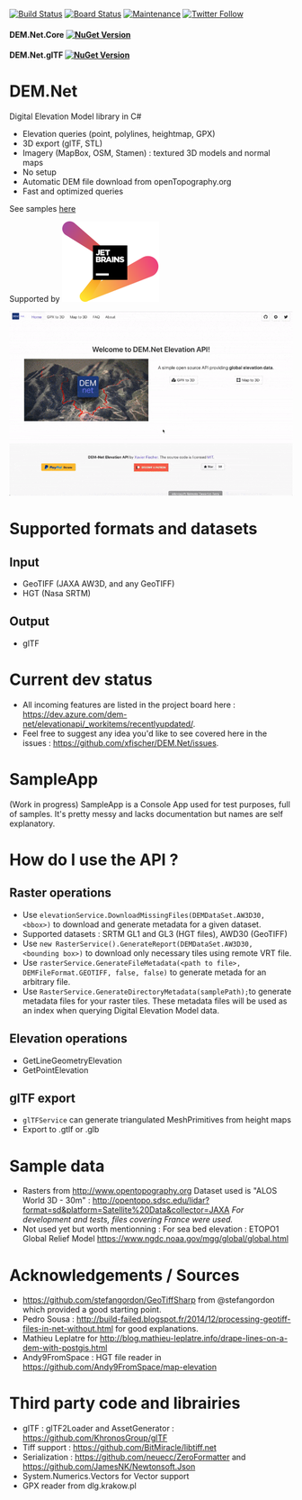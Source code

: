 [![Build Status](https://dev.azure.com/dem-net/elevationapi/_apis/build/status/DEM.Net%20Core?branchName=master)](https://dev.azure.com/dem-net/elevationapi/_build/latest?definitionId=4&branchName=master) [![Board Status](https://dev.azure.com/dem-net/fb0d4f55-28ad-4931-91c1-3be40dc42d96/97ece37c-c459-4aa0-a394-99b37b2af215/_apis/work/boardbadge/5f246f28-ee97-4849-bc40-654c06ec1bc1)](https://dev.azure.com/dem-net/fb0d4f55-28ad-4931-91c1-3be40dc42d96/_boards/board/t/97ece37c-c459-4aa0-a394-99b37b2af215/Microsoft.RequirementCategory) [![Maintenance](https://img.shields.io/badge/Maintained%3F-yes-green.svg)](https://github.com/mdem-net/DEM.Net/graphs/commit-activity) [![Twitter Follow](https://img.shields.io/twitter/follow/elevationapi.svg?style=social&label=Follow)](https://twitter.com/elevationapi)

#### DEM.Net.Core [![NuGet Version](http://img.shields.io/nuget/v/DEM.Net.Core.svg?style=flat)](https://www.nuget.org/packages/DEM.Net.Core/)
#### DEM.Net.glTF [![NuGet Version](http://img.shields.io/nuget/v/DEM.Net.glTF.svg?style=flat)](https://www.nuget.org/packages/DEM.Net.glTF/)

# DEM.Net 
Digital Elevation Model library in C#
- Elevation queries (point, polylines, heightmap, GPX)
- 3D export (glTF, STL)
- Imagery (MapBox, OSM, Stamen) : textured 3D models and normal maps
- No setup
- Automatic DEM file download from openTopography.org
- Fast and optimized queries

See samples [here](https://github.com/dem-net/Samples)

Supported by [![JetBrainSupport](https://raw.githubusercontent.com/dem-net/Resources/master/images/ext/jetbrains-variant-2.svg?sanitize=true)](https://www.jetbrains.com/?from=DemNetElevationAPI)

 ![3D model](https://raw.githubusercontent.com/dem-net/Resources/master/videos/GPX_3D_big.gif)

# Supported formats and datasets
## Input
- GeoTIFF (JAXA AW3D, and any GeoTIFF)
- HGT (Nasa SRTM)
## Output
- glTF

# Current dev status
- All incoming features are listed in the project board here : https://dev.azure.com/dem-net/elevationapi/_workitems/recentlyupdated/.
- Feel free to suggest any idea you'd like to see covered here in the issues : https://github.com/xfischer/DEM.Net/issues.

# SampleApp 
(Work in progress)
SampleApp is a Console App used for test purposes, full of samples. It's pretty messy and lacks documentation but names are self explanatory.

# How do I use the API ?
## Raster operations
- Use `elevationService.DownloadMissingFiles(DEMDataSet.AW3D30, <bbox>)` to download and generate metadata for a given dataset.
- Supported datasets : SRTM GL1 and GL3 (HGT files), AWD30 (GeoTIFF)
- Use `new RasterService().GenerateReport(DEMDataSet.AW3D30, <bounding box>)` to download only necessary tiles using remote VRT file.
- Use `rasterService.GenerateFileMetadata(<path to file>, DEMFileFormat.GEOTIFF, false, false)` to generate metada for an arbitrary file.
- Use `RasterService.GenerateDirectoryMetadata(samplePath);`to generate metadata files for your raster tiles.
These metadata files will be used as an index when querying Digital Elevation Model data.

## Elevation operations
- GetLineGeometryElevation
- GetPointElevation

## glTF export
- `glTFService` can generate triangulated MeshPrimitives from height maps
- Export to .gtlf or .glb

# Sample data
- Rasters from http://www.opentopography.org
Dataset used is "ALOS World 3D - 30m" : http://opentopo.sdsc.edu/lidar?format=sd&platform=Satellite%20Data&collector=JAXA
*For development and tests, files covering France were used.*
- Not used yet but worth mentionning :
For sea bed elevation : ETOPO1 Global Relief Model https://www.ngdc.noaa.gov/mgg/global/global.html

# Acknowledgements / Sources
- https://github.com/stefangordon/GeoTiffSharp from @stefangordon which provided a good starting point.
- Pedro Sousa : http://build-failed.blogspot.fr/2014/12/processing-geotiff-files-in-net-without.html for good explanations.
- Mathieu Leplatre for http://blog.mathieu-leplatre.info/drape-lines-on-a-dem-with-postgis.html
- Andy9FromSpace : HGT file reader in https://github.com/Andy9FromSpace/map-elevation

# Third party code and librairies
- glTF : glTF2Loader and AssetGenerator : https://github.com/KhronosGroup/glTF
- Tiff support : https://github.com/BitMiracle/libtiff.net
- Serialization : https://github.com/neuecc/ZeroFormatter and https://github.com/JamesNK/Newtonsoft.Json
- System.Numerics.Vectors for Vector support
- GPX reader from dlg.krakow.pl

